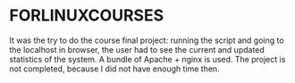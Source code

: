 # FORLINUXCOURSES

It was the try to do the course final project: running the script and going to the localhost in browser, the user had to see the current and updated statistics of the system. A bundle of Apache + nginx is used. The project is not completed, because I did not have enough time then. 
